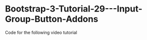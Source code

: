 Bootstrap-3-Tutorial-29---Input-Group-Button-Addons
===================================================

Code for the following video tutorial 
